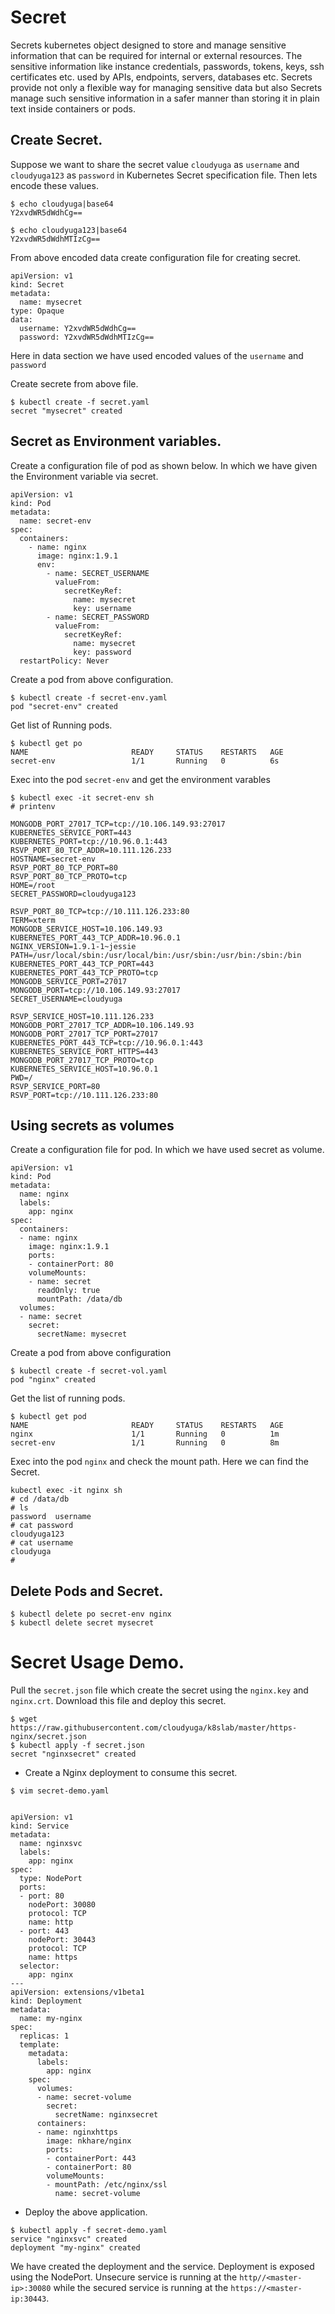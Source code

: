 # Secret
Secrets kubernetes object designed to store and manage sensitive information that can be required for internal or external resources. The sensitive information like instance credentials, passwords, tokens, keys, ssh certificates etc. used by APIs, endpoints, servers, databases etc. Secrets provide not only a flexible way for managing sensitive data but also Secrets manage such sensitive information in a safer manner than storing it in plain text inside containers or pods.

## Create Secret.

Suppose we want to share the secret value `cloudyuga` as `username` and `cloudyuga123` as `password` in Kubernetes Secret specification file. Then lets encode these values.
```
$ echo cloudyuga|base64
Y2xvdWR5dWdhCg==

$ echo cloudyuga123|base64
Y2xvdWR5dWdhMTIzCg==
```

From above encoded data create configuration file for creating secret.
```
apiVersion: v1
kind: Secret
metadata:
  name: mysecret
type: Opaque
data:
  username: Y2xvdWR5dWdhCg==
  password: Y2xvdWR5dWdhMTIzCg==
```
Here in data section we have used encoded values of the `username` and `password`

Create secrete from above file.
```
$ kubectl create -f secret.yaml
secret "mysecret" created
```

## Secret as Environment variables.

Create a configuration file of pod as shown below. In which we have given the Environment variable via secret. 
```
apiVersion: v1
kind: Pod
metadata:
  name: secret-env
spec:
  containers:
    - name: nginx
      image: nginx:1.9.1
      env:
        - name: SECRET_USERNAME
          valueFrom:
            secretKeyRef:
              name: mysecret
              key: username
        - name: SECRET_PASSWORD
          valueFrom:
            secretKeyRef:
              name: mysecret
              key: password
  restartPolicy: Never
```

Create a pod from above configuration.
```
$ kubectl create -f secret-env.yaml
pod "secret-env" created
```
Get list of Running pods.
```
$ kubectl get po
NAME                       READY     STATUS    RESTARTS   AGE
secret-env                 1/1       Running   0          6s
```
Exec into the pod `secret-env` and get the environment varables
```
$ kubectl exec -it secret-env sh
# printenv

MONGODB_PORT_27017_TCP=tcp://10.106.149.93:27017
KUBERNETES_SERVICE_PORT=443
KUBERNETES_PORT=tcp://10.96.0.1:443
RSVP_PORT_80_TCP_ADDR=10.111.126.233
HOSTNAME=secret-env
RSVP_PORT_80_TCP_PORT=80
RSVP_PORT_80_TCP_PROTO=tcp
HOME=/root
SECRET_PASSWORD=cloudyuga123

RSVP_PORT_80_TCP=tcp://10.111.126.233:80
TERM=xterm
MONGODB_SERVICE_HOST=10.106.149.93
KUBERNETES_PORT_443_TCP_ADDR=10.96.0.1
NGINX_VERSION=1.9.1-1~jessie
PATH=/usr/local/sbin:/usr/local/bin:/usr/sbin:/usr/bin:/sbin:/bin
KUBERNETES_PORT_443_TCP_PORT=443
KUBERNETES_PORT_443_TCP_PROTO=tcp
MONGODB_SERVICE_PORT=27017
MONGODB_PORT=tcp://10.106.149.93:27017
SECRET_USERNAME=cloudyuga

RSVP_SERVICE_HOST=10.111.126.233
MONGODB_PORT_27017_TCP_ADDR=10.106.149.93
MONGODB_PORT_27017_TCP_PORT=27017
KUBERNETES_PORT_443_TCP=tcp://10.96.0.1:443
KUBERNETES_SERVICE_PORT_HTTPS=443
MONGODB_PORT_27017_TCP_PROTO=tcp
KUBERNETES_SERVICE_HOST=10.96.0.1
PWD=/
RSVP_SERVICE_PORT=80
RSVP_PORT=tcp://10.111.126.233:80
```

## Using secrets as volumes 

Create a configuration file for pod. In which we have used secret as volume.
```
apiVersion: v1
kind: Pod
metadata:
  name: nginx
  labels:
    app: nginx
spec:
  containers:
  - name: nginx
    image: nginx:1.9.1
    ports:
    - containerPort: 80
    volumeMounts:
    - name: secret
      readOnly: true
      mountPath: /data/db
  volumes:
  - name: secret
    secret:
      secretName: mysecret

```

Create a pod from above configuration
```
$ kubectl create -f secret-vol.yaml
pod "nginx" created
```

Get the list of running pods.
```
$ kubectl get pod
NAME                       READY     STATUS    RESTARTS   AGE
nginx                      1/1       Running   0          1m
secret-env                 1/1       Running   0          8m
```

Exec into the pod `nginx` and check the mount path. Here we can find the Secret.
```
kubectl exec -it nginx sh
# cd /data/db
# ls
password  username
# cat password
cloudyuga123
# cat username
cloudyuga
#
```
## Delete Pods and Secret.
```
$ kubectl delete po secret-env nginx
$ kubectl delete secret mysecret
```

# Secret Usage Demo.

Pull the `secret.json` file which create the secret using the `nginx.key` and `nginx.crt`. Download this file and deploy this secret.
``` 
$ wget https://raw.githubusercontent.com/cloudyuga/k8slab/master/https-nginx/secret.json 
$ kubectl apply -f secret.json 
secret "nginxsecret" created
```
- Create a Nginx deployment to consume this secret.
```
$ vim secret-demo.yaml


apiVersion: v1
kind: Service
metadata:
  name: nginxsvc
  labels:
    app: nginx
spec:
  type: NodePort
  ports:
  - port: 80
    nodePort: 30080
    protocol: TCP
    name: http
  - port: 443
    nodePort: 30443
    protocol: TCP
    name: https
  selector:
    app: nginx
---
apiVersion: extensions/v1beta1
kind: Deployment
metadata:
  name: my-nginx
spec:
  replicas: 1
  template:
    metadata:
      labels:
        app: nginx
    spec:
      volumes:
      - name: secret-volume
        secret:
          secretName: nginxsecret
      containers:
      - name: nginxhttps
        image: nkhare/nginx 
        ports:
        - containerPort: 443
        - containerPort: 80
        volumeMounts:
        - mountPath: /etc/nginx/ssl
          name: secret-volume
```

- Deploy the above application.
```
$ kubectl apply -f secret-demo.yaml 
service "nginxsvc" created
deployment "my-nginx" created
```

We have created the deployment and the service. Deployment is exposed using the NodePort. Unsecure service is running at the `http//<master-ip>:30080` while the secured service is running at the `https://<master-ip:30443`.
